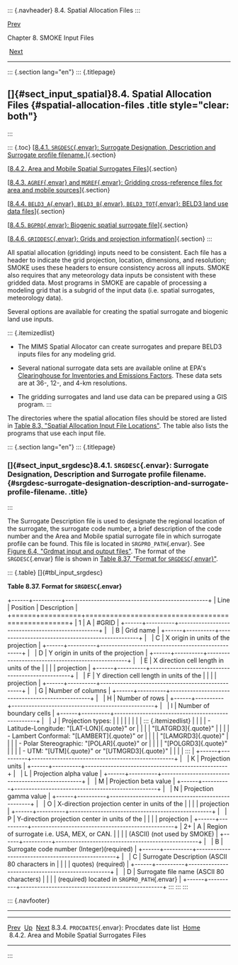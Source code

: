 ::: {.navheader}
8.4. Spatial Allocation Files
:::

[Prev](ch08s03s04.html) 

Chapter 8. SMOKE Input Files

 [Next](ch08s04s02.html)

------------------------------------------------------------------------

::: {.section lang="en"}
::: {.titlepage}
<div>

<div>

[]{#sect_input_spatial}8.4. Spatial Allocation Files {#spatial-allocation-files .title style="clear: both"}
----------------------------------------------------

</div>

</div>
:::

::: {.toc}
[[8.4.1. `SRGDESC`{.envar}: Surrogate Designation, Description and
Surrogate profile filename.](ch08s04.html#sect_input_srgdesc)]{.section}

[[8.4.2. Area and Mobile Spatial Surrogates
Files](ch08s04s02.html)]{.section}

[[8.4.3. `AGREF`{.envar} and `MGREF`{.envar}: Gridding cross-reference
files for area and mobile sources](ch08s04s03.html)]{.section}

[[8.4.4. `BELD3_A`{.envar}, `BELD3_B`{.envar}, `BELD3_TOT`{.envar}:
BELD3 land use data files](ch08s04s04.html)]{.section}

[[8.4.5. `BGPRO`{.envar}: Biogenic spatial surrogate
file](ch08s04s05.html)]{.section}

[[8.4.6. `GRIDDESC`{.envar}: Grids and projection
information](ch08s04s06.html)]{.section}
:::

All spatial allocation (gridding) inputs need to be consistent. Each
file has a header to indicate the grid projection, location, dimensions,
and resolution; SMOKE uses these headers to ensure consistency across
all inputs. SMOKE also requires that any meteorology data inputs be
consistent with these gridded data. Most programs in SMOKE are capable
of processing a modeling grid that is a subgrid of the input data (i.e.
spatial surrogates, meteorology data).

Several options are available for creating the spatial surrogate and
biogenic land use inputs.

::: {.itemizedlist}
-   The MIMS Spatial Allocator can create surrogates and prepare BELD3
    inputs files for any modeling grid.

-   Several national surrogate data sets are available online at EPA's
    [Clearinghouse for Inventories and Emissions
    Factors](http://www.epa.gov/ttn/chief/emch/spatial/). These data
    sets are at 36-, 12-, and 4-km resolutions.

-   The gridding surrogates and land use data can be prepared using a
    GIS program.
:::

The directories where the spatial allocation files should be stored are
listed in [Table 8.3, "Spatial Allocation Input File
Locations"](ch08.html#tbl_input_spatial_files "Table 8.3. Spatial Allocation Input File Locations").
The table also lists the programs that use each input file.

::: {.section lang="en"}
::: {.titlepage}
<div>

<div>

### []{#sect_input_srgdesc}8.4.1. `SRGDESC`{.envar}: Surrogate Designation, Description and Surrogate profile filename. {#srgdesc-surrogate-designation-description-and-surrogate-profile-filename. .title}

</div>

</div>
:::

The Surrogate Description file is used to designate the regional
location of the surrogate, the surrogate code number, a brief
description of the code number and the Area and Mobile spatial surrogate
file in which surrogate profile can be found. This file is located in
`SRGPRO_PATH`{.envar}. See [Figure 6.4, "Grdmat input and output
files"](ch06s04s03.html#fig_programs_grdmat "Figure 6.4. Grdmat input and output files").
The format of the `SRGDESC`{.envar} file is shown in [Table 8.37,
"Format for
`SRGDESC`{.envar}"](ch08s04.html#tbl_input_srgdesc "Table 8.37. Format for SRGDESC").

::: {.table}
[]{#tbl_input_srgdesc}

**Table 8.37. Format for `SRGDESC`{.envar}**

+------+----------+--------------------------------------------------+
| Line | Position | Description                                      |
+======+==========+==================================================+
| 1    | A        | \#GRID                                           |
+------+----------+--------------------------------------------------+
|      | B        | Grid name                                        |
+------+----------+--------------------------------------------------+
|      | C        | X origin in units of the projection              |
+------+----------+--------------------------------------------------+
|      | D        | Y origin in units of the projection              |
+------+----------+--------------------------------------------------+
|      | E        | X direction cell length in units of the          |
|      |          | projection                                       |
+------+----------+--------------------------------------------------+
|      | F        | Y direction cell length in units of the          |
|      |          | projection                                       |
+------+----------+--------------------------------------------------+
|      | G        | Number of columns                                |
+------+----------+--------------------------------------------------+
|      | H        | Number of rows                                   |
+------+----------+--------------------------------------------------+
|      | I        | Number of boundary cells                         |
+------+----------+--------------------------------------------------+
|      | J        | Projection types:                                |
|      |          |                                                  |
|      |          | ::: {.itemizedlist}                              |
|      |          | -   Latitude-Longitude: "[LAT-LON]{.quote}" or   |
|      |          |     "[LATGRD3]{.quote}"                          |
|      |          | -   Lambert Conformal: "[LAMBERT]{.quote}" or    |
|      |          |     "[LAMGRD3]{.quote}"                          |
|      |          | -   Polar Stereographic: "[POLAR]{.quote}" or    |
|      |          |     "[POLGRD3]{.quote}"                          |
|      |          | -   UTM: "[UTM]{.quote}" or "[UTMGRD3]{.quote}"  |
|      |          | :::                                              |
+------+----------+--------------------------------------------------+
|      | K        | Projection units                                 |
+------+----------+--------------------------------------------------+
|      | L        | Projection alpha value                           |
+------+----------+--------------------------------------------------+
|      | M        | Projection beta value                            |
+------+----------+--------------------------------------------------+
|      | N        | Projection gamma value                           |
+------+----------+--------------------------------------------------+
|      | O        | X-direction projection center in units of the    |
|      |          | projection                                       |
+------+----------+--------------------------------------------------+
|      | P        | Y-direction projection center in units of the    |
|      |          | projection                                       |
+------+----------+--------------------------------------------------+
| 2+   | A        | Region of surrogate i.e. USA, MEX, or CAN.       |
|      |          | (ASCII) (not used by SMOKE)                      |
+------+----------+--------------------------------------------------+
|      | B        | Surrogate code number (Integer)(required)        |
+------+----------+--------------------------------------------------+
|      | C        | Surrogate Description (ASCII 80 characters in    |
|      |          | quotes) (required)                               |
+------+----------+--------------------------------------------------+
|      | D        | Surrogate file name (ASCII 80 characters)        |
|      |          | (required) located in `SRGPRO_PATH`{.envar}      |
+------+----------+--------------------------------------------------+
:::
:::
:::

::: {.navfooter}

------------------------------------------------------------------------

  -------------------------------------------------- -------------------- --------------------------------------------------
  [Prev](ch08s03s04.html)                              [Up](ch08.html)                               [Next](ch08s04s02.html)
  8.3.4. `PROCDATES`{.envar}: Procdates date list     [Home](index.html)     8.4.2. Area and Mobile Spatial Surrogates Files
  -------------------------------------------------- -------------------- --------------------------------------------------
:::
